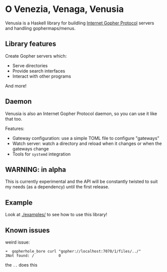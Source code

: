 # O Venezia, Venaga, Venusia

Venusia is a Haskell library for buildling [Internet Gopher Protocol](https://en.wikipedia.org/wiki/Gopher_(protocol)) servers and handling gophermaps/menus.

## Library features

Create Gopher servers which:

  * Serve directories
  * Provide search interfaces
  * Interact with other programs

And more!

## Daemon

Venusia is also an Internet Gopher Protocol daemon, so you can use it like that too.

Features:

  * Gateway configuration: use a simple TOML file to configure "gateways"
  * Watch server: watch a directory and reload when it changes or when the gateways change
  * Tools for `systemd` integration

## WARNING: in alpha

This is currently experimental and the API will be constantly twisted to suit my needs (as a dependency) until the first release.

## Example

Look at [./examples/](./examples/) to see how to use this library!

## Known issues

weird issue:

```
➜  gopherhole_bore curl "gopher://localhost:7070/1/files/../"     
3Not found: /			0
```

the `..` does this